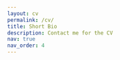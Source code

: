 ```yaml
---
layout: cv
permalink: /cv/
title: Short Bio
description: Contact me for the CV
nav: true
nav_order: 4
---
```

